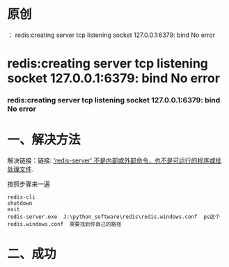 # 原创

： redis:creating server tcp listening socket 127.0.0.1:6379: bind No error

# redis:creating server tcp listening socket 127.0.0.1:6379: bind No error

### redis:creating server tcp listening socket 127.0.0.1:6379: bind No error

# 一、解决方法

解决链接：链接: [‘redis-server’ 不是内部或外部命令，也不是可运行的程序或批处理文件](https://www.cnblogs.com/shanjinghao/p/12892638.html).

按照步骤来一遍

```
redis-cli
shutdown
exit
redis-server.exe  J:\python_software\redis\redis.windows.conf  ps这个redis.windows.conf  需要找到你自己的路径

```

# 二、成功
